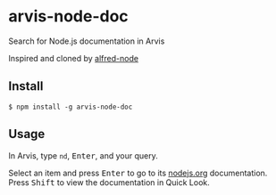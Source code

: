 # arvis-node-doc

Search for Node.js documentation in Arvis

Inspired and cloned by [alfred-node](https://github.com/SamVerschueren/alfred-node)


## Install

```
$ npm install -g arvis-node-doc
```

## Usage

In Arvis, type `nd`, <kbd>Enter</kbd>, and your query.

Select an item and press <kbd>Enter</kbd> to go to its [nodejs.org](https://nodejs.org) documentation.<br>
Press <kbd>Shift</kbd> to view the documentation in Quick Look.
